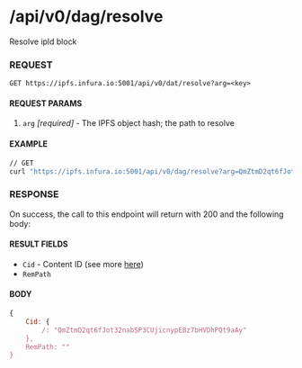 # /api/v0/dag/resolve

Resolve ipld block

### REQUEST

`GET https://ipfs.infura.io:5001/api/v0/dat/resolve?arg=<key>`

#### REQUEST PARAMS
1. `arg` _[required]_ - The IPFS object hash; the path to resolve

#### EXAMPLE
```bash
// GET
curl "https://ipfs.infura.io:5001/api/v0/dag/resolve?arg=QmZtmD2qt6fJot32nabSP3CUjicnypEBz7bHVDhPQt9aAy"
```

### RESPONSE

On success, the call to this endpoint will return with 200 and the following body:

#### RESULT FIELDS
- `Cid` - Content ID (see more [here](https://github.com/ipld/cid)) 
- `RemPath`

#### BODY
```js
{
    Cid: {
        /: "QmZtmD2qt6fJot32nabSP3CUjicnypEBz7bHVDhPQt9aAy"
    },
    RemPath: ""
}
```